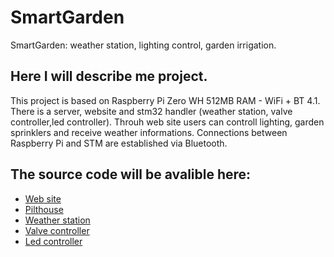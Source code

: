 # SmartGarden
SmartGarden: weather station, lighting control, garden irrigation.


## Here I will describe me project.

 This project is based on Raspberry Pi Zero WH 512MB RAM - WiFi + BT 4.1. There is a server, website and stm32 handler (weather station, valve controller,led controller).
 Throuh web site users can controll lighting, garden sprinklers and receive weather informations.
 Connections between Raspberry Pi and STM are established via Bluetooth.

## The source code will be avalible here:
 - [Web site](https://github.com/grzesiek1406/SmartGarden-web)
 - [Pilthouse](https://github.com/grzesiek1406/SmartGarden-pilothouse)
 - [Weather station](https://github.com/grzesiek1406/SmartGarden-weather-station)
 - [Valve controller](https://github.com/grzesiek1406/SmartGarden-valve-controller)
 - [Led controller](https://github.com/grzesiek1406/SmartGarden-led-controller)

